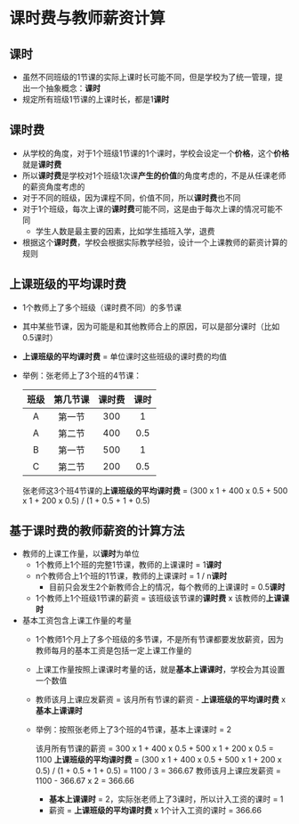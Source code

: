 # 课时费与教师薪资计算

## 课时
* 虽然不同班级的1节课的实际上课时长可能不同，但是学校为了统一管理，提出一个抽象概念：**课时**
* 规定所有班级1节课的上课时长，都是1**课时**

## 课时费
* 从学校的角度，对于1个班级1节课的1个课时，学校会设定一个**价格**，这个**价格**就是**课时费**
* 所以**课时费**是学校对1个班级1次课**产生的价值**的角度考虑的，不是从任课老师的薪资角度考虑的
* 对于不同的班级，因为课程不同，价值不同，所以**课时费**也不同
* 对于1个班级，每次上课的**课时费**可能不同，这是由于每次上课的情况可能不同
   * 学生人数是最主要的因素，比如学生插班入学，退费
* 根据这个**课时费**，学校会根据实际教学经验，设计一个上课教师的薪资计算的规则

## 上课班级的平均课时费
* 1个教师上了多个班级（课时费不同）的多节课
* 其中某些节课，因为可能是和其他教师合上的原因，可以是部分课时（比如0.5课时）
* **上课班级的平均课时费** = 单位课时这些班级的课时费的均值
* 举例：张老师上了3个班的4节课：
  
   | 班级 | 第几节课 | 课时费 | 课时 |
   | :--: | :--: | :--: | :--: |
   | A | 第一节 | 300 | 1 |
   | A | 第二节 | 400 | 0.5 |
   | B | 第一节 | 500 | 1 |
   | C | 第二节 | 200 | 0.5 |
   
   张老师这3个班4节课的**上课班级的平均课时费**
   = (300 x 1 + 400 x 0.5 + 500 x 1 + 200 x 0.5) / (1 + 0.5 + 1 + 0.5)

## 基于课时费的教师薪资的计算方法
* 教师的上课工作量，以**课时**为单位
   * 1个教师上1个班的完整1节课，教师的上课课时 = 1**课时**
   * n个教师合上1个班的1节课，教师的上课课时 = 1 / n**课时**
     * 目前只会发生2个新教师合上的情况，每个教师的上课课时 = 0.5**课时**
   * 1个教师上1个班级1节课的薪资 = 该班级该节课的**课时费** x 该教师的**上课课时**
* 基本工资包含上课工作量的考量
   * 1个教师1个月上了多个班级的多节课，不是所有节课都要发放薪资，因为教师每月的基本工资是包括一定上课工作量的
   * 上课工作量按照上课课时考量的话，就是**基本上课课时**，学校会为其设置一个数值
   * 教师该月上课应发薪资 = 该月所有节课的薪资 - **上课班级的平均课时费** x **基本上课课时**
   * 举例：按照张老师上了3个班的4节课，基本上课课时 = 2

      该月所有节课的薪资 = 300 x 1 + 400 x 0.5 + 500 x 1 + 200 x 0.5 = 1100
      **上课班级的平均课时费** =  (300 x 1 + 400 x 0.5 + 500 x 1 + 200 x 0.5) / (1 + 0.5 + 1 + 0.5) = 1100 / 3 = 366.67
      教师该月上课应发薪资 = 1100 - 366.67 x 2 = 366.66

      * **基本上课课时** = 2，实际张老师上了3课时，所以计入工资的课时 = 1
      * 薪资 = **上课班级的平均课时费** x  1个计入工资的课时 = 366.66
